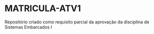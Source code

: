 # MATRICULA-ATV1
Repositório criado como requisito parcial da aprovação da disciplina de Sistemas Embarcados I
